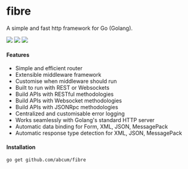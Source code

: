 # fibre

A simple and fast http framework for Go (Golang).

[![](https://img.shields.io/badge/godoc-reference-blue.svg?style=flat-square)](https://godoc.org/github.com/abcum/fibre) [![](https://goreportcard.com/badge/github.com/abcum/fibre?style=flat-square)](https://goreportcard.com/report/github.com/abcum/fibre) [![](https://img.shields.io/badge/license-Apache_License_2.0-00bfff.svg?style=flat-square)](https://github.com/abcum/fibre) 

#### Features

- Simple and efficient router
- Extensible middleware framework
- Customise when middleware should run
- Built to run with REST or Websockets
- Build APIs with RESTful methodologies
- Build APIs with Websocket methodologies
- Build APIs with JSONRpc methodologies
- Centralized and customisable error logging
- Works seamlessly with Golang's standard HTTP server
- Automatic data binding for Form, XML, JSON, MessagePack
- Automatic response type detection for XML, JSON, MessagePack

#### Installation

```bash
go get github.com/abcum/fibre
```
